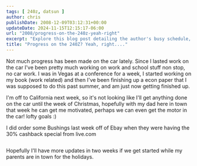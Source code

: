 ```yaml
---
tags: [ 240z, datsun ]
author: chris
publishDate: 2008-12-09T03:12:31+00:00
updateDate: 2024-11-15T12:15:17-06:00
url: "2008/progress-on-the-240z-yeah-right"
excerpt: "Explore this blog post detailing the author's busy schedule, pause in a car project, and hopeful plans to resume with a motor installation during Chri..."
title: "Progress on the 240Z? Yeah, right...."
---
```


Not much progress has been made on the car lately. Since I lasted work on the car I've been pretty much working on work and school stuff non stop, no car work. I was in Vegas at a conference for a week, I started working on my book (work related) and then I've been finishing up a econ paper that I was supposed to do this past summer, and am just now getting finished up.

I'm off to California next week, so it's not looking like I'll get anything done on the car until the week of Christmas, hopefully with my dad here in town that week he can get me motivated, perhaps we can even get the motor in the car! lofty goals :)

I did order some Bushings last week off of Ebay when they were having the 30% cashback special from live.com

<img src="https://farm4.static.flickr.com/3266/3083424225_9c892bcf7f.jpg?v=0" alt="" />

Hopefully I'll have more updates in two weeks if we get started while my parents are in town for the holidays.

